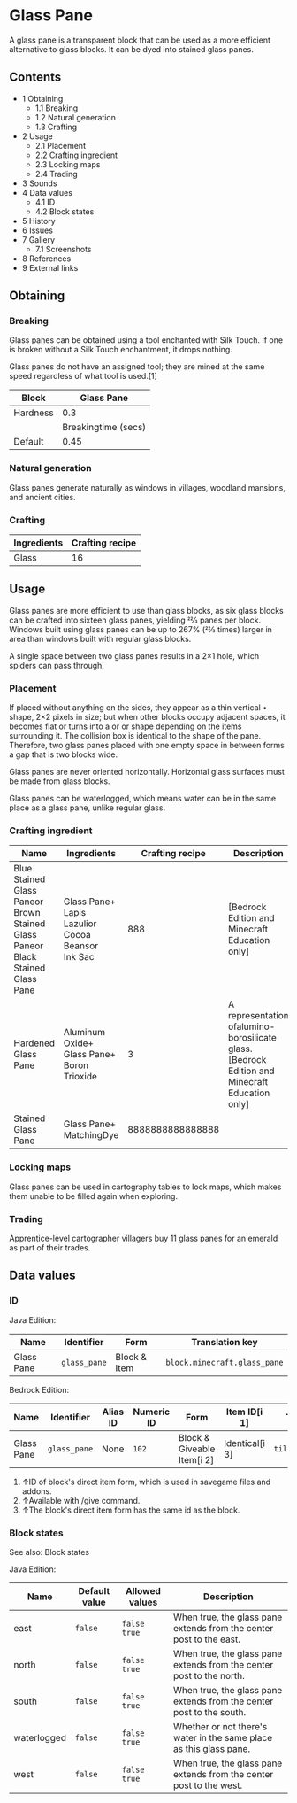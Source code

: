 # Glass Pane
A glass pane is a transparent block that can be used as a more efficient alternative to glass blocks. It can be dyed into stained glass panes.

## Contents
- 1 Obtaining
	- 1.1 Breaking
	- 1.2 Natural generation
	- 1.3 Crafting
- 2 Usage
	- 2.1 Placement
	- 2.2 Crafting ingredient
	- 2.3 Locking maps
	- 2.4 Trading
- 3 Sounds
- 4 Data values
	- 4.1 ID
	- 4.2 Block states
- 5 History
- 6 Issues
- 7 Gallery
	- 7.1 Screenshots
- 8 References
- 9 External links

## Obtaining
### Breaking
Glass panes can be obtained using a tool enchanted with Silk Touch. If one is broken without a Silk Touch enchantment, it drops nothing.

Glass panes do not have an assigned tool; they are mined at the same speed regardless of what tool is used.[1]

| Block    | Glass Pane          |
|----------|---------------------|
| Hardness | 0.3                 |
|          | Breakingtime (secs) |
| Default  | 0.45                |

### Natural generation
Glass panes generate naturally as windows in villages, woodland mansions, and ancient cities.

### Crafting
| Ingredients | Crafting recipe |
|-------------|-----------------|
| Glass       | 16              |

## Usage
Glass panes are more efficient to use than glass blocks, as six glass blocks can be crafted into sixteen glass panes, yielding 22⁄3 panes per block. Windows built using glass panes can be up to 267% (22⁄3 times) larger in area than windows built with regular glass blocks.

A single space between two glass panes results in a 2×1 hole, which spiders can pass through.
### Placement
If placed without anything on the sides, they appear as a thin vertical • shape, 2×2 pixels in size; but when other blocks occupy adjacent spaces, it becomes flat or turns into a  or  or  shape depending on the items surrounding it. The collision box is identical to the shape of the pane. Therefore, two glass panes placed with one empty space in between forms a gap that is two blocks wide.

Glass panes are never oriented horizontally. Horizontal glass surfaces must be made from glass blocks.

Glass panes can be waterlogged, which means water can be in the same place as a glass pane, unlike regular glass.

### Crafting ingredient
| Name                                                                                  | Ingredients                                                  | Crafting recipe  | Description                                                                                    |
|---------------------------------------------------------------------------------------|--------------------------------------------------------------|------------------|------------------------------------------------------------------------------------------------|
| Blue Stained Glass Paneor<br/>Brown Stained Glass Paneor<br/>Black Stained Glass Pane | Glass Pane+<br/>Lapis Lazulior<br/>Cocoa Beansor<br/>Ink Sac | 888              | ‌[Bedrock Edition and Minecraft Education  only]                                               |
| Hardened Glass Pane                                                                   | Aluminum Oxide+<br/>Glass Pane+<br/>Boron Trioxide           | 3                | A representation ofalumino-borosilicate glass.‌[Bedrock Edition and Minecraft Education  only] |
| Stained Glass Pane                                                                    | Glass Pane+<br/>MatchingDye                                  | 8888888888888888 |                                                                                                |

### Locking maps
Glass panes can be used in cartography tables to lock maps, which makes them unable to be filled again when exploring.

### Trading
Apprentice-level cartographer villagers buy 11 glass panes for an emerald as part of their trades.

## Data values
### ID
Java Edition:

| Name       | Identifier   | Form         | Translation key              |
|------------|--------------|--------------|------------------------------|
| Glass Pane | `glass_pane` | Block & Item | `block.minecraft.glass_pane` |

Bedrock Edition:

| Name       | Identifier   | Alias ID | Numeric ID | Form                       | Item ID[i 1]   | Translation key        |
|------------|--------------|----------|------------|----------------------------|----------------|------------------------|
| Glass Pane | `glass_pane` | None     | `102`      | Block & Giveable Item[i 2] | Identical[i 3] | `tile.glass_pane.name` |

1. ↑ID of block's direct item form, which is used in savegame files and addons.
2. ↑Available with /give command.
3. ↑The block's direct item form has the same id as the block.

### Block states
See also: Block states

Java Edition:

| Name        | Default value | Allowed values     | Description                                                          |
|-------------|---------------|--------------------|----------------------------------------------------------------------|
| east        | `false`       | `false`<br/>`true` | When true, the glass pane extends from the center post to the east.  |
| north       | `false`       | `false`<br/>`true` | When true, the glass pane extends from the center post to the north. |
| south       | `false`       | `false`<br/>`true` | When true, the glass pane extends from the center post to the south. |
| waterlogged | `false`       | `false`<br/>`true` | Whether or not there's water in the same place as this glass pane.   |
| west        | `false`       | `false`<br/>`true` | When true, the glass pane extends from the center post to the west.  |




